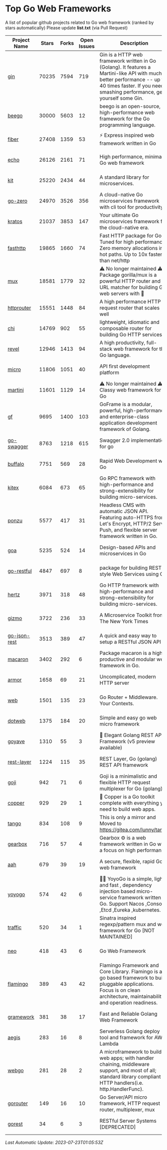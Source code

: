 # Top Go Web Frameworks
A list of popular github projects related to Go web framework (ranked by stars automatically)
Please update **list.txt** (via Pull Request)

| Project Name | Stars | Forks | Open Issues | Description | Last Commit |
| ------------ | ----- | ----- | ----------- | ----------- | ----------- |
| [gin](https://github.com/gin-gonic/gin) | 70235 | 7594 | 719 | Gin is a HTTP web framework written in Go (Golang). It features a Martini-like API with much better performance -- up to 40 times faster. If you need smashing performance, get yourself some Gin. | 2023-06-05 01:52:39 |
| [beego](https://github.com/beego/beego) | 30000 | 5603 | 12 | beego is an open-source, high-performance web framework for the Go programming language. | 2023-07-14 07:00:02 |
| [fiber](https://github.com/gofiber/fiber) | 27408 | 1359 | 53 | ⚡️ Express inspired web framework written in Go | 2023-07-22 15:42:48 |
| [echo](https://github.com/labstack/echo) | 26126 | 2161 | 71 | High performance, minimalist Go web framework | 2023-07-22 20:47:35 |
| [kit](https://github.com/go-kit/kit) | 25220 | 2434 | 44 | A standard library for microservices. | 2023-05-29 21:23:33 |
| [go-zero](https://github.com/zeromicro/go-zero) | 24970 | 3526 | 356 | A cloud-native Go microservices framework with cli tool for productivity. | 2023-07-21 16:03:07 |
| [kratos](https://github.com/go-kratos/kratos) | 21037 | 3853 | 147 | Your ultimate Go microservices framework for the cloud-native era. | 2023-07-06 11:59:02 |
| [fasthttp](https://github.com/valyala/fasthttp) | 19865 | 1660 | 74 | Fast HTTP package for Go. Tuned for high performance. Zero memory allocations in hot paths. Up to 10x faster than net/http | 2023-07-21 07:55:22 |
| [mux](https://github.com/gorilla/mux) | 18581 | 1779 | 32 | ⚠️ No longer maintained ⚠️  Package gorilla/mux is a powerful HTTP router and URL matcher for building Go web servers with 🦍 | 2023-07-15 20:07:06 |
| [httprouter](https://github.com/julienschmidt/httprouter) | 15551 | 1448 | 84 | A high performance HTTP request router that scales well | 2022-06-03 15:51:59 |
| [chi](https://github.com/go-chi/chi) | 14769 | 902 | 55 | lightweight, idiomatic and composable router for building Go HTTP services | 2023-07-13 16:01:44 |
| [revel](https://github.com/revel/revel) | 12946 | 1413 | 94 | A high productivity, full-stack web framework for the Go language. | 2022-04-12 20:53:30 |
| [micro](https://github.com/micro/micro) | 11806 | 1051 | 40 | API first development platform | 2023-07-20 11:39:58 |
| [martini](https://github.com/go-martini/martini) | 11601 | 1129 | 14 | ⚠️ No longer maintained ⚠️  Classy web framework for Go | 2017-01-21 21:58:54 |
| [gf](https://github.com/gogf/gf) | 9695 | 1400 | 103 | GoFrame is a modular, powerful, high-performance and enterprise-class application development framework of Golang.  | 2023-07-20 12:07:43 |
| [go-swagger](https://github.com/go-swagger/go-swagger) | 8763 | 1218 | 615 | Swagger 2.0 implementation for go | 2023-07-01 05:17:38 |
| [buffalo](https://github.com/gobuffalo/buffalo) | 7751 | 569 | 28 | Rapid Web Development w/ Go | 2023-01-26 15:34:17 |
| [kitex](https://github.com/cloudwego/kitex) | 6084 | 673 | 65 | Go RPC framework with high-performance and strong-extensibility for building micro-services. | 2023-07-20 12:56:12 |
| [ponzu](https://github.com/ponzu-cms/ponzu) | 5577 | 417 | 31 | Headless CMS with automatic JSON API. Featuring auto-HTTPS from Let's Encrypt, HTTP/2 Server Push, and flexible server framework written in Go. | 2020-01-02 00:14:32 |
| [goa](https://github.com/goadesign/goa) | 5235 | 524 | 14 | Design-based APIs and microservices in Go | 2023-07-11 03:51:23 |
| [go-restful](https://github.com/emicklei/go-restful) | 4847 | 697 | 8 | package for building REST-style Web Services using Go | 2023-06-17 18:52:18 |
| [hertz](https://github.com/cloudwego/hertz) | 3971 | 318 | 48 | Go HTTP framework with high-performance and strong-extensibility for building micro-services. | 2023-07-20 12:38:27 |
| [gizmo](https://github.com/nytimes/gizmo) | 3722 | 236 | 33 | A Microservice Toolkit from The New York Times | 2021-04-30 15:27:05 |
| [go-json-rest](https://github.com/ant0ine/go-json-rest) | 3513 | 389 | 47 | A quick and easy way to setup a RESTful JSON API | 2017-09-13 04:12:08 |
| [macaron](https://github.com/go-macaron/macaron) | 3402 | 292 | 6 | Package macaron is a high productive and modular web framework in Go. | 2023-07-10 01:15:06 |
| [armor](https://github.com/labstack/armor) | 1658 | 69 | 21 | Uncomplicated, modern HTTP server | 2019-08-03 18:10:09 |
| [web](https://github.com/gocraft/web) | 1501 | 135 | 23 | Go Router + Middleware. Your Contexts. | 2019-02-07 15:06:52 |
| [dotweb](https://github.com/devfeel/dotweb) | 1375 | 184 | 20 | Simple and easy go web micro framework | 2023-04-15 08:06:03 |
| [goyave](https://github.com/go-goyave/goyave) | 1310 | 55 | 3 | 🍐 Elegant Golang REST API Framework (v5 preview available) | 2023-06-09 14:22:05 |
| [rest-layer](https://github.com/rs/rest-layer) | 1224 | 115 | 35 | REST Layer, Go (golang) REST API framework | 2021-09-30 23:58:01 |
| [goji](https://github.com/goji/goji) | 942 | 71 | 6 | Goji is a minimalistic and flexible HTTP request multiplexer for Go (golang) | 2019-01-26 23:58:29 |
| [copper](https://github.com/gocopper/copper) | 929 | 29 | 1 | 🚀‏‏‎    ‎‏‏‎‏‏‎‎‎‎‎‎Copper is a Go toolkit complete with everything you need to build web apps. | 2023-07-05 04:22:15 |
| [tango](https://github.com/lunny/tango) | 834 | 108 | 9 | This is only a mirror and Moved to https://gitea.com/lunny/tango | 2019-05-17 03:31:10 |
| [gearbox](https://github.com/gogearbox/gearbox) | 716 | 57 | 4 | Gearbox :gear: is a web framework written in Go with a focus on high performance | 2022-09-21 00:20:37 |
| [aah](https://github.com/go-aah/aah) | 679 | 39 | 19 | A secure, flexible, rapid Go web framework | 2020-09-02 02:31:20 |
| [yoyogo](https://github.com/yoyofx/yoyogo) | 574 | 42 | 6 | 🦄🌈 YoyoGo is a simple, light and fast , dependency injection based micro-service framework written in Go. Support Nacos ,Consoul ,Etcd ,Eureka ,kubernetes. | 2023-05-06 03:13:09 |
| [traffic](https://github.com/gravityblast/traffic) | 520 | 34 | 1 | Sinatra inspired regexp/pattern mux and web framework for Go [NOT MAINTAINED] | 2015-11-26 21:31:07 |
| [neo](https://github.com/ivpusic/neo) | 418 | 43 | 6 | Go Web Framework | 2017-08-14 23:54:31 |
| [flamingo](https://github.com/i-love-flamingo/flamingo) | 389 | 43 | 42 | Flamingo Framework and Core Library. Flamingo is a go based framework to build pluggable applications. Focus is on clean architecture, maintainability and operation readiness. | 2023-07-13 13:19:24 |
| [gramework](https://github.com/gramework/gramework) | 381 | 38 | 17 | Fast and Reliable Golang Web Framework | 2023-01-24 23:49:42 |
| [aegis](https://github.com/tmaiaroto/aegis) | 283 | 16 | 8 | Serverless Golang deploy tool and framework for AWS Lambda | 2019-07-28 17:59:41 |
| [webgo](https://github.com/bnkamalesh/webgo) | 281 | 28 | 2 | A microframework to build web apps; with handler chaining, middleware support, and most of all; standard library compliant HTTP handlers(i.e. http.HandlerFunc). | 2023-03-08 16:03:21 |
| [gorouter](https://github.com/vardius/gorouter) | 149 | 16 | 10 | Go Server/API micro framework, HTTP request router, multiplexer, mux | 2022-10-28 23:16:55 |
| [gorest](https://github.com/tideland/gorest) | 34 | 6 | 3 | RESTful Server Systems [DEPRECATED] | 2017-11-10 13:00:37 |

*Last Automatic Update: 2023-07-23T01:05:53Z*